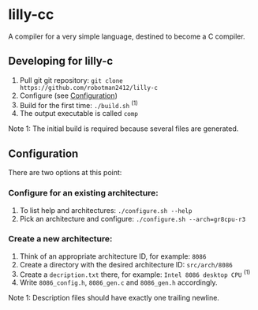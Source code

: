 # lilly-cc
A compiler for a very simple language, destined to become a C compiler.

## Developing for lilly-c
1. Pull git git repository: `git clone https://github.com/robotman2412/lilly-c`
2. Configure (see [Configuration](#Configuration))
3. Build for the first time: `./build.sh` <sup>(1)</sup>
4. The output executable is called `comp`

Note 1: The initial build is required because several files are generated.

## Configuration
There are two options at this point:

### Configure for an existing architecture:
1. To list help and architectures: `./configure.sh --help`
2. Pick an architecture and configure: `./configure.sh --arch=gr8cpu-r3`

### Create a new architecture:
1. Think of an appropriate architecture ID, for example: `8086`
1. Create a directory with the desired architecture ID: `src/arch/8086`
2. Create a `decription.txt` there, for example: `Intel 8086 desktop CPU` <sup>(1)</sup>
3. Write `8086_config.h`, `8086_gen.c` and `8086_gen.h` accordingly.

Note 1: Description files should have exactly one trailing newline.
